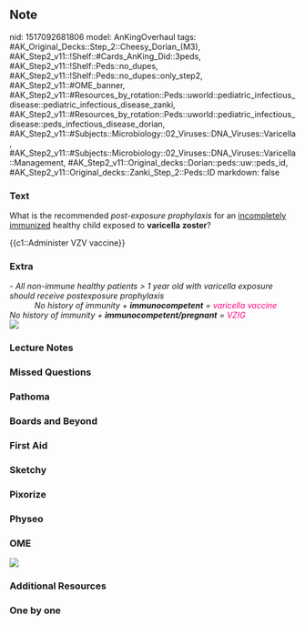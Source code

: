 ## Note
nid: 1517092681806
model: AnKingOverhaul
tags: #AK_Original_Decks::Step_2::Cheesy_Dorian_(M3), #AK_Step2_v11::!Shelf::#Cards_AnKing_Did::3peds, #AK_Step2_v11::!Shelf::Peds::no_dupes, #AK_Step2_v11::!Shelf::Peds::no_dupes::only_step2, #AK_Step2_v11::#OME_banner, #AK_Step2_v11::#Resources_by_rotation::Peds::uworld::pediatric_infectious_disease::pediatric_infectious_disease_zanki, #AK_Step2_v11::#Resources_by_rotation::Peds::uworld::pediatric_infectious_disease::peds_infectious_disease_dorian, #AK_Step2_v11::#Subjects::Microbiology::02_Viruses::DNA_Viruses::Varicella, #AK_Step2_v11::#Subjects::Microbiology::02_Viruses::DNA_Viruses::Varicella::Management, #AK_Step2_v11::Original_decks::Dorian::peds::uw::peds_id, #AK_Step2_v11::Original_decks::Zanki_Step_2::Peds::ID
markdown: false

### Text
What is the recommended <i>post-exposure prophylaxis</i> for an
<u>incompletely immunized</u> healthy child exposed to
<b>varicella</b> <b>zoster</b>?
<div>
  {{c1::Administer VZV vaccine}}
</div>

### Extra
<div>
  <i>- All non-immune healthy patients > 1 year old with
  varicella exposure should receive postexposure prophylaxis</i>
</div>
<div>
  <ul style="margin-left: 20px; display: inline !important;">
  </ul><i>No history of immunity + <b>immunocompetent</b> =
  <font color="#FC0280">varicella vaccine</font></i>
  <ul style="margin-left: 20px; display: inline !important;">
  </ul><i>No history of immunity +</i>
  <i><b>immunocompetent/pregnant</b></i> <i>= <font color=
  "#FC0280">VZIG</font></i>
</div><img class="resizer" src="ya%20got%20me%20(2).png">

### Lecture Notes


### Missed Questions


### Pathoma


### Boards and Beyond


### First Aid


### Sketchy


### Pixorize


### Physeo


### OME
<div class="ome-widget">
  <a href="https://onlinemeded.org?ref=anki"><img src=
  "_OME_AnkiFlashcards_General_7.png"></a>
</div>

### Additional Resources


### One by one

